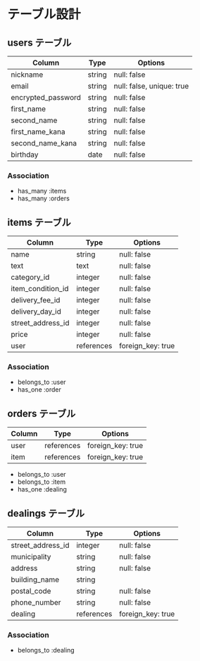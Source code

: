 # テーブル設計

## users テーブル

| Column              | Type   | Options                   |
| ------------------- | ------ | ------------------------- |
| nickname            | string | null: false               |
| email               | string | null: false, unique: true |
| encrypted_password  | string | null: false               |
| first_name          | string | null: false               |
| second_name         | string | null: false               |
| first_name_kana     | string | null: false               |
| second_name_kana    | string | null: false               |
| birthday            | date   | null: false               |

### Association

- has_many    :items
- has_many    :orders

## items テーブル

| Column            | Type       | Options           |
| ----------------- | ---------- | ----------------- |
| name              | string     | null: false       |
| text              | text       | null: false       |
| category_id       | integer    | null: false       |
| item_condition_id | integer    | null: false       |
| delivery_fee_id   | integer    | null: false       |
| delivery_day_id   | integer    | null: false       |
| street_address_id | integer    | null: false       |
| price             | integer    | null: false       |
| user              | references | foreign_key: true |

### Association

- belongs_to :user
- has_one    :order

## orders テーブル

| Column            | Type       | Options           |
| ----------------- | ---------- | ----------------- |
| user              | references | foreign_key: true |
| item              | references | foreign_key: true |

- belongs_to :user
- belongs_to :item
- has_one    :dealing

## dealings テーブル

| Column                 | Type       | Options           |
| ---------------------- | ---------- | ----------------- |
| street_address_id      | integer    | null: false       |
| municipality           | string     | null: false       |
| address                | string     | null: false       |
| building_name          | string     |                   |
| postal_code            | string     | null: false       |
| phone_number           | string     | null: false       |
| dealing                | references | foreign_key: true |

### Association

- belongs_to :dealing



